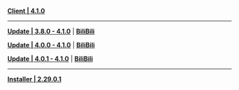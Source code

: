 **[Client | 4.1.0](https://autopatchcn.yuanshen.com/client_app/download/pc_zip/20230916101643_AgUJUVY76sv5uqeS/YuanShen_4.1.0.zip)**

---

**[Update | 3.8.0 - 4.1.0](https://autopatchcn.yuanshen.com/client_app/update/hk4e_cn/18/game_3.8.0_4.1.0_hdiff_uUamVC9q1I7p5sJl.zip)** | **[BiliBili](https://autopatchcn.yuanshen.com/client_app/update/hk4e_cn/17/game_3.8.0_4.1.0_hdiff_05BKkCrHduREoXSV.zip)**

**[Update | 4.0.0 - 4.1.0](https://autopatchcn.yuanshen.com/client_app/update/hk4e_cn/18/game_4.0.0_4.1.0_hdiff_crNJD5hCa21WoEmT.zip)** | **[BiliBili](https://autopatchcn.yuanshen.com/client_app/update/hk4e_cn/17/game_4.0.0_4.1.0_hdiff_FMPq0jls4xRXCNhJ.zip)**

**[Update | 4.0.1 - 4.1.0](https://autopatchcn.yuanshen.com/client_app/update/hk4e_cn/18/game_4.0.1_4.1.0_hdiff_kSHavhPZp92sLMt3.zip)** | **[BiliBili](https://autopatchcn.yuanshen.com/client_app/update/hk4e_cn/17/game_4.0.1_4.1.0_hdiff_ctUaPAwWZgj4d8hr.zip)**

---

**[Installer | 2.29.0.1](https://autopatchcn.yuanshen.com/client_app/download/launcher/20230918204601_cPQpzDz5jyIrOvqC/mihoyo/yuanshen_setup_20230908191656.exe)**


